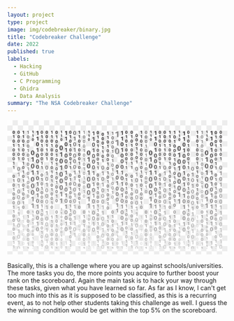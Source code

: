 ```yaml
---
layout: project
type: project
image: img/codebreaker/binary.jpg
title: "Codebreaker Challenge"
date: 2022
published: true
labels:
  - Hacking
  - GitHub
  - C Programming
  - Ghidra
  - Data Analysis
summary: "The NSA Codebreaker Challenge"
---
```


<img class="img-fluid" src="../img/codebreaker/binary.jpg">

Basically, this is a challenge where you are up against schools/universities. The more tasks you do, the more points you acquire to further boost your rank on the scoreboard. Again the main task is to hack your way through these tasks, given what you have learned so far. As far as I know, I can't get too much into this as it is supposed to be classified, as this is a recurring event, as to not help other students taking this challenge as well. I guess the the winning condition would be get within the top 5% on the scoreboard.
